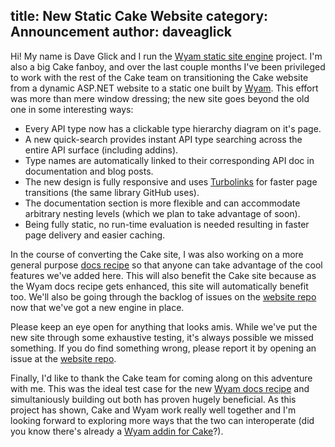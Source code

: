 title: New Static Cake Website
category: Announcement
author: daveaglick
---
Hi! My name is Dave Glick and I run the [Wyam static site engine](http://wyam.io) project. I'm also a big Cake fanboy, and over the last couple months I've been privileged to work with the rest of the Cake team on transitioning the Cake website from a dynamic ASP.NET website to a static one built by [Wyam](http://wyam.io). This effort was more than mere window dressing; the new site goes beyond the old one in some interesting ways:
- Every API type now has a clickable type hierarchy diagram on it's page.
- A new quick-search provides instant API type searching across the entire API surface (including addins).
- Type names are automatically linked to their corresponding API doc in documentation and blog posts.
- The new design is fully responsive and uses [Turbolinks](https://github.com/turbolinks/turbolinks) for faster page transitions (the same library GitHub uses).
- The documentation section is more flexible and can accommodate arbitrary nesting levels (which we plan to take advantage of soon).
- Being fully static, no run-time evaluation is needed resulting in faster page delivery and easier caching.

In the course of converting the Cake site, I was also working on a more general purpose [docs recipe](http://wyam.io/recipes/docs) so that anyone can take advantage of the cool features we've added here. This will also benefit the Cake site because as the Wyam docs recipe gets enhanced, this site will automatically benefit too. We'll also be going through the backlog of issues on the [website repo](https://github.com/cake-build/website) now that we've got a new engine in place.

Please keep an eye open for anything that looks amis. While we've put the new site through some exhaustive testing, it's always possible we missed something. If you do find something wrong, please report it by opening an issue at the [website repo](https://github.com/cake-build/website).

Finally, I'd like to thank the Cake team for coming along on this adventure with me. This was the ideal test case for the new [Wyam docs recipe](http://wyam.io/recipes/docs) and simultaniously building out both has proven hugely beneficial. As this project has shown, Cake and Wyam work really well together and I'm looking forward to exploring more ways that the two can interoperate (did you know there's already a [Wyam addin for Cake](/dsl/wyam)?).
